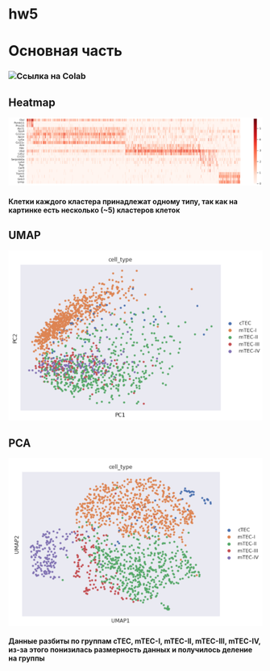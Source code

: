 # hw5
# Основная часть
### ![Ссылка на Colab](https://colab.research.google.com/drive/1-MCqzg_TOIX7t0UMj7k_KRK74Q3SYh3N#scrollTo=IzvXSt0Fi9pv)
## Heatmap
![](https://github.com/luuuuuuca/hw5/blob/main/%D0%A1%D0%BD%D0%B8%D0%BC%D0%BE%D0%BA%20%D1%8D%D0%BA%D1%80%D0%B0%D0%BD%D0%B0%202022-12-13%20204835.png)
#### Клетки каждого кластера принадлежат одному типу, так как на картинке есть несколько (~5) кластеров клеток
## UMAP
![](https://github.com/luuuuuuca/hw5/blob/main/%D0%A1%D0%BD%D0%B8%D0%BC%D0%BE%D0%BA%20%D1%8D%D0%BA%D1%80%D0%B0%D0%BD%D0%B0%202022-12-13%20204902.png)
## PCA
![](https://github.com/luuuuuuca/hw5/blob/main/%D0%A1%D0%BD%D0%B8%D0%BC%D0%BE%D0%BA%20%D1%8D%D0%BA%D1%80%D0%B0%D0%BD%D0%B0%202022-12-13%20204927.png)
#### Данные разбиты по группам cTEC, mTEC-I, mTEC-II, mTEC-III, mTEC-IV, из-за этого понизилась размерность данных и получилось деление на группы

